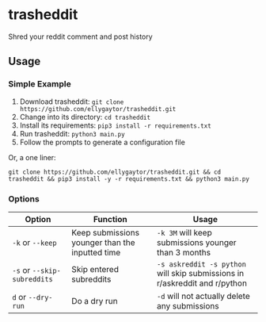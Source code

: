 # trasheddit
Shred your reddit comment and post history

## Usage

### Simple Example

1. Download trasheddit: `git clone https://github.com/ellygaytor/trasheddit.git`
2. Change into its directory: `cd trasheddit`
3. Install its requirements: `pip3 install -r requirements.txt`
4. Run trasheddit: `python3 main.py`
5. Follow the prompts to generate a configuration file

Or, a one liner: 
```console
git clone https://github.com/ellygaytor/trasheddit.git && cd trasheddit && pip3 install -y -r requirements.txt && python3 main.py
```

### Options

| Option                      | Function                                        | Usage                                                                      |
|-----------------------------|-------------------------------------------------|----------------------------------------------------------------------------|
| `-k` or `--keep`            | Keep submissions younger than the inputted time | `-k 3M` will keep submissions younger than 3 months                        |
| `-s` or `--skip-subreddits` | Skip entered subreddits                         | `-s askreddit -s python` will skip submissions in r/askreddit and r/python |
| `d` or `--dry-run`          | Do a dry run                                    | `-d` will not actually delete any submissions                              |